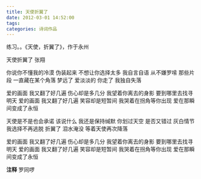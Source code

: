 ```yaml
---
title: 天使折翼了
date: 2012-03-01 14:52:00
tags:
categories: 诗词作品
---
```


练习。。《天使，折翼了》，作于永州

<!-- more -->

<p class="poem">
天使折翼了
张翔

你说你不懂我的冷漠
伪装起来  不想让你选择太多
我自言自语
从不嫌罗嗦
那些片段  一直藏在某个角落
梦远了 爱淡淡的
你走了 我独自失落

爱的画面 我又翻了好几遍
伤心却是多几分
我望着你离去的身影
要到哪里去找寻明天
爱的画面 我又翻了好几遍
笑容却是短暂间
我哭着在拐角等你出现
爱在那瞬间变成了永恒

天使是不是也会承诺
该说什么  我还是保持缄默
你划过天空
是否又错过
灰白情节  我选择不再逃脱
折翼了 泪水淹没
等着天使再次降落

爱的画面 我又翻了好几遍
伤心却是多几分
我望着你离去的身影
要到哪里去找寻明天
爱的画面 我又翻了好几遍
笑容却是短暂间
我哭着在拐角等你出现
爱在那瞬间变成了永恒

</p>

**注释**
罗同啰